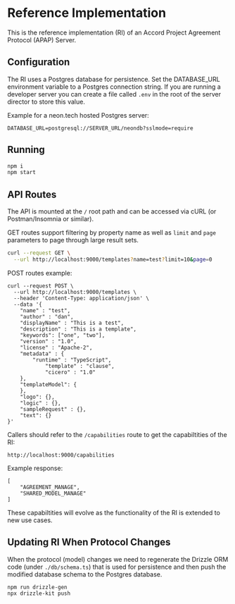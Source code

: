 # Reference Implementation

This is the reference implementation (RI) of an Accord Project Agreement Protocol (APAP) Server.

## Configuration

The RI uses a Postgres database for persistence. Set the DATABASE_URL environment variable to a Postgres connection string. If you are running
a developer server you can create a file called `.env` in the root of the server director to store this value.

Example for a neon.tech hosted Postgres server:

```
DATABASE_URL=postgresql://SERVER_URL/neondb?sslmode=require
```

## Running

```bash
npm i
npm start
```

## API Routes

The API is mounted at the `/` root path and can be accessed via cURL (or Postman/Insomnia or similar).

GET routes support filtering by property name as well as `limit` and `page` parameters to page through large result sets.

```bash
curl --request GET \
  --url http://localhost:9000/templates?name=test?limit=10&page=0
```

POST routes example:

```
curl --request POST \
  --url http://localhost:9000/templates \
  --header 'Content-Type: application/json' \
  --data '{
    "name" : "test",
    "author" : "dan",
    "displayName" : "This is a test",
    "description" : "This is a template",
    "keywords": ["one", "two"],
    "version" : "1.0",
    "license" : "Apache-2",
    "metadata" : {
        "runtime" : "TypeScript",
            "template" : "clause",
            "cicero" : "1.0"
    },
    "templateModel": {
    },
    "logo": {},
    "logic" : {},
    "sampleRequest" : {},
    "text": {}
}'
```

Callers should refer to the `/capabilities` route to get the capabiltities of the RI:

```
http://localhost:9000/capabilities
```

Example response:

```
[
	"AGREEMENT_MANAGE",
	"SHARED_MODEL_MANAGE"
]
```

These capabiltities will evolve as the functionality of the RI is extended to new use cases.

## Updating RI When Protocol Changes

When the protocol (model) changes we need to regenerate the Drizzle ORM code (under `./db/schema.ts`) that is used for persistence and then push the modified database schema to
the Postgres database.

```
npm run drizzle-gen
npx drizzle-kit push
```

